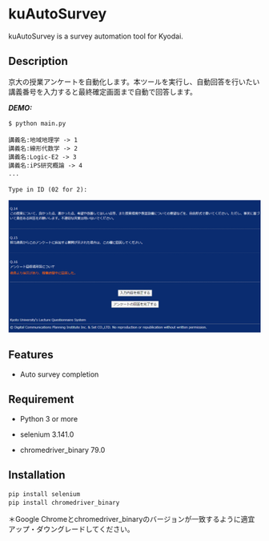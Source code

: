 # kuAutoSurvey

kuAutoSurvey is a survey automation tool for Kyodai.

## Description

京大の授業アンケートを自動化します。本ツールを実行し、自動回答を行いたい講義番号を入力すると最終確定画面まで自動で回答します。

***DEMO:***
```
$ python main.py

講義名:地域地理学 -> 1
講義名:線形代数学 -> 2
講義名:Logic-E2 -> 3
講義名:iPS研究概論 -> 4
...

Type in ID (02 for 2): 

```
![Demo](/img/submit.png)

## Features

- Auto survey completion


## Requirement

- Python 3 or more


- selenium 3.141.0
- chromedriver_binary 79.0


## Installation

```bash
pip install selenium
pip install chromedriver_binary
```

＊Google Chromeとchromedriver_binaryのバージョンが一致するように適宜アップ・ダウングレードしてください。



